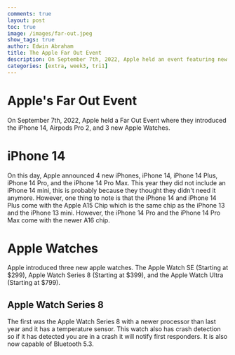 ```yaml
---
comments: true
layout: post
toc: true
image: /images/far-out.jpeg
show_tags: true
author: Edwin Abraham
title: The Apple Far Out Event
description: On September 7th, 2022, Apple held an event featuring new products with the iPhone 14, Airpods Pro 2, and 3 new Apple Watches
categories: [extra, week3, tri1]
---
```


# Apple's Far Out Event
On September 7th, 2022, Apple held a Far Out Event where they introduced the iPhone 14, Airpods Pro 2, and 3 new Apple Watches.

# iPhone 14
On this day, Apple announced 4 new iPhones, iPhone 14, iPhone 14 Plus, iPhone 14 Pro, and the iPhone 14 Pro Max. This year they did not include an iPhone 14 mini, this is probably because they thought they didn't need it anymore. However, one thing to note is that the iPhone 14 and iPhone 14 Plus come with the Apple A15 Chip which is the same chip as the iPhone 13 and the iPhone 13 mini. However, the iPhone 14 Pro and the iPhone 14 Pro Max come with the newer A16 chip.

# Apple Watches
Apple introduced three new apple watches. The Apple Watch SE (Starting at $299), Apple Watch Series 8 (Starting at $399), and the Apple Watch Ultra (Starting at $799).

## Apple Watch Series 8
The first was the Apple Watch Series 8 with a newer processor than last year and it has a temperature sensor. This watch also has crash detection so if it has detected you are in a crash it will notify first responders. It is also now capable of Bluetooth 5.3.
